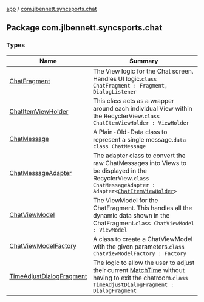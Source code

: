 [app](../index.md) / [com.jlbennett.syncsports.chat](./index.md)

## Package com.jlbennett.syncsports.chat

### Types

| Name | Summary |
|---|---|
| [ChatFragment](-chat-fragment/index.md) | The View logic for the Chat screen. Handles UI logic.`class ChatFragment : Fragment, DialogListener` |
| [ChatItemViewHolder](-chat-item-view-holder/index.md) | This class acts as a wrapper around each individual View within the RecyclerView.`class ChatItemViewHolder : ViewHolder` |
| [ChatMessage](-chat-message/index.md) | A Plain-Old-Data class to represent a single message.`data class ChatMessage` |
| [ChatMessageAdapter](-chat-message-adapter/index.md) | The adapter class to convert the raw ChatMessages into Views to be displayed in the RecyclerView.`class ChatMessageAdapter : Adapter<`[`ChatItemViewHolder`](-chat-item-view-holder/index.md)`>` |
| [ChatViewModel](-chat-view-model/index.md) | The ViewModel for the ChatFragment. This handles all the dynamic data shown in the ChatFragment.`class ChatViewModel : ViewModel` |
| [ChatViewModelFactory](-chat-view-model-factory/index.md) | A class to create a ChatViewModel with the given parameters.`class ChatViewModelFactory : Factory` |
| [TimeAdjustDialogFragment](-time-adjust-dialog-fragment/index.md) | The logic to allow the user to adjust their current [MatchTime](../com.jlbennett.syncsports.util/-match-time/index.md) without having to exit the chatroom.`class TimeAdjustDialogFragment : DialogFragment` |
